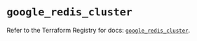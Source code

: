 # `google_redis_cluster`

Refer to the Terraform Registry for docs: [`google_redis_cluster`](https://registry.terraform.io/providers/hashicorp/google-beta/6.14.1/docs/resources/google_redis_cluster).

